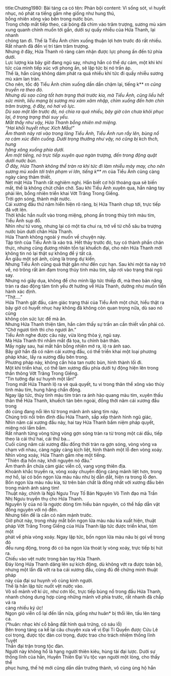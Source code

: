 title:Chương1980: Bài táng ca có tên: Phản bội
content:
Vì sống sót, vì huyết nhục, nó phát ra tiếng gầm nhẹ giống như hung thú,<br>bỗng nhiên xông vào bên trong nước bùn.<br>Trong chớp mắt tiếp theo, cái bóng đã chìm vào trăm trượng, sương mù xám<br>xung quanh chính muốn tới gần, dưới sự quấy nhiễu của Hứa Thanh, lại nhanh<br>chóng tan đi. Thế là Tiểu Ảnh chìm xuống thuận lợi hơn trước đó rất nhiều.<br>Rất nhanh đã đến vị trí tám trăm trượng.<br>Nhưng ở đây, Hứa Thanh rõ ràng cảm nhận được lực phong ấn đến từ phía<br>dưới.<br>Lực lượng kia bây giờ đang ngủ say, nhưng hắn có thể dự cảm, một khi khí<br>tức của mình tiếp xúc với phong ấn, sẽ lập tức bị nó trấn áp.<br>Thế là, hắn cũng không dám phát ra quá nhiều khí tức đi quấy nhiễu sương<br>mù xám lan tràn.<br>Cho nên, tốc độ Tiểu Ảnh chìm xuống dần dần chậm lại, tiếng k** r*n cũng<br>truyền ra theo đó.<br>Nhưng dù sao cũng tốt hơn trạng thái trước kia, mà Tiểu Ảnh, cũng liều hết<br>sức mình, liều mạng bị sương mù xám xâm nhập, chìm xuống đến hơn chín<br>trăm trượng, ở đây, nó hơi vô lực.<br>Dù sao một lần trước đó, nó chia ra quá nhiều, bây giờ còn chưa khôi phục<br>lại, ở trong trạng thái suy yếu.<br>Mắt thấy như vậy, Hứa Thanh bỗng nhiên mở miệng.<br>“Hai khối huyết nhục Xích Mẫu!”<br>Âm thanh này rơi vào trong lòng Tiểu Ảnh, Tiểu Ảnh run rẩy lên, bùng nổ<br>ra cảm xúc điên cuồng. Dưới trọng thưởng như vậy, nó cũng bị k*ch th*ch, hung<br>hăng xông xuống phía dưới.<br>Ầm một tiếng, nó trực tiếp xuyên qua ngàn trượng, đến trong động quật<br>dưới nước bùn.<br>Ở đây, Hứa Thanh không thể tràn ra khí tức đi làm nhiễu mảy may, cho nên<br>sương mù xoắn tới trên phạm vi lớn, tiếng k** r*n của Tiểu Ảnh cũng càng<br>ngày càng thảm thiết.<br>Nét mặt Hứa Thanh rất nghiêm nghị. Hắn biết cơ hội thoáng qua sẽ biến<br>mất, thế là không chút chần chờ. Sau khi Tiểu Ảnh xuyên qua, hắn nâng tay<br>phải lên, bỗng nhiên triển khai Vớt Trăng Trong Giếng.<br>Trời gợn sóng, thành mặt nước.<br>Cái xương đầu thứ năm hiển hiện rõ ràng, bị Hứa Thanh chụp tới, trực tiếp<br>đã vớt lên.<br>Thời khắc hắn nuốt vào trong miệng, phong ấn trong thủy tinh màu tím,<br>Tiểu Ảnh sụp đổ.<br>Nhìn như tử vong, nhưng lại có một tia chui ra, trở về từ chỗ sâu ba trượng<br>nước bùn dưới chân Hứa Thanh.<br>Hứa Thanh không ngoài ý muốn về chuyện này.<br>Tập tính của Tiểu Ảnh là xảo trá. Hết thảy trước đó, tuy có thành phần chân<br>thực, nhưng cũng đương nhiên tồn tại khuếch đại, cho nên Hứa Thanh mới<br>không tin nó lại thật sự không để ý tất cả.<br>Ẩn giấu một sợi ảnh, cũng là trong dự kiến.<br>Nhưng Tiểu Ảnh cũng quả thật gần như đến cực hạn. Sau khi một tia này trở<br>về, nó trông rất ảm đạm trong thủy tinh màu tím, sắp rơi vào trạng thái ngủ say.<br>Nhưng nó giãy dụa, không để cho mình lập tức thiếp đi, mà theo bản năng<br>tràn ra dao động tâm tình yếu ớt hướng về Hứa Thanh, dường như muốn tiến<br>hành xác định.<br>“Thịt….”<br>Hứa Thanh gật đầu, cảm giác trạng thái của Tiểu Ảnh một chút, hiểu thật ra<br>bây giờ có huyết nhục hay không đã không còn quan trọng nữa, dù sao nó cũng<br>không còn sức lực để mà ăn.<br>Nhưng Hứa Thanh thiện tâm, hắn cảm thấy sự trấn an cần thiết vẫn phải có.<br>“Chờ ngươi tỉnh thì cho ngươi ăn.”<br>Tiểu Ảnh nghe được câu này, vừa lòng thỏa ý, ngủ say.<br>Mà Hứa Thanh thì nhắm mắt đả tọa, tu chỉnh bản thân.<br>Mấy ngày sau, hai mắt hắn bỗng nhiên mở ra, lộ ra ánh sao.<br>Bây giờ hắn đã có năm cái xương đầu, có thể triển khai một loại phương<br>pháp khác, lấy ra xương đầu bên trong.<br>Phương pháp này, không cần hòa tan nước bùn, hình thành lối đi.<br>Một khi triển khai, có thể làm xương đầu phía dưới tự động hiện lên trong<br>thần thông Vớt Trăng Trong Giếng.<br>“Tin tưởng đại sư huynh một lần!”<br>Trong mắt Hứa Thanh lộ ra vẻ quả quyết, tu vi trong thân thể xông vào thủy<br>tinh màu tím, hung hăng chấn động.<br>Ngay lập tức, thủy tinh màu tím tràn ra ánh hào quang màu tím, xuyên thấu<br>thân thể Hứa Thanh, khuếch tán bên ngoài, đồng thời năm cái xương đầu trong<br>đó cũng đang nổi lên từ trong mảnh ánh sáng tím này.<br>Chúng trôi nổi trên đỉnh đầu Hứa Thanh, sắp xếp thành hình ngũ giác.<br>Nhìn năm cái xương đầu này, hai tay Hứa Thanh bấm niệm pháp quyết,<br>miệng nói lẩm bẩm.<br>Rất nhanh từng vòng từng vòng gợn sóng tràn ra từ trong một cái đầu, tiếp<br>theo là cái thứ hai, cái thứ ba…<br>Cuối cùng năm cái xương đầu đồng thời tràn ra gợn sóng, vòng vòng va<br>chạm với nhau, càng ngày càng kịch liệt, hình thành một lỗ đen vòng xoáy.<br>Nhìn vòng xoáy, Hứa Thanh gầm nhẹ một tiếng.<br>“Thiên địa hồn này, khởi nguyên nó đâu.”<br>Âm thanh ẩn chứa cảm giác viễn cổ, vang vọng thiên địa.<br>Khoảnh khắc truyền ra, vòng xoáy chuyển động càng mãnh liệt hơn, trong<br>mơ hồ, lại có bốn ngọn lửa màu nâu như bị dẫn dắt, hiện ra trong lỗ đen.<br>Bốn ngọn lửa màu nâu kia, từ trên bản chất là đồng nhất với xương đầu bên<br>trong mảnh ánh sáng tím!<br>Thuật này, chính là Ngũ Ngưu Truy Tố Bản Nguyên Vô Tình đạo mà Trần<br>Nhị Ngưu truyền thụ cho Hứa Thanh.<br>Nguyên lý của nó là ngược dòng tìm hiểu bản nguyên, có thể hấp dẫn vật<br>đồng nguyên với nó đến.<br>Nhưng tiền đề là cần có năm mảnh trước.<br>Giờ phút này, trong nháy mắt bốn ngọn lửa màu nâu kia xuất hiện, thuật<br>pháp Vớt Trăng Trong Giếng của Hứa Thanh lập tức được triển khai, tóm một<br>phát về phía vòng xoáy. Ngay lập tức, bốn ngọn lửa màu nâu bị gọi về trong đó<br>đều rung động, trong đó có ba ngọn lửa thoát ly vòng xoáy, trực tiếp bị hút ra.<br>Chiếu vào vệt nước trong bàn tay Hứa Thanh.<br>Đáy lòng Hứa Thanh dâng lên sự kích động, dù không vớt ra được toàn bộ,<br>nhưng một lần đã vớt ra ba cái xương đầu, cũng đủ để chứng minh thuật pháp<br>này của đại sư huynh vô cùng kinh người.<br>Thế là hắn lập tức nuốt vệt nước vào.<br>Vô số mảnh vỡ kí ức, như cơn lốc, trực tiếp bùng nổ trong đầu Hứa Thanh,<br>nhanh chóng dung hợp cùng những mảnh vỡ phía trước, rất nhanh đã chắp vá ra<br>càng nhiều ký ức!<br>Ngọn gió viễn cổ lại đến lần nữa, giống như huân* bị thổi lên, tấu lên táng<br>ca.<br>(*huân: nhạc khí cổ bằng đất hình quả trứng, có sáu lỗ)<br>Bên trong táng ca kể lại câu chuyện xưa về vị Đại Ti Quyền được Cửu Lê<br>coi trọng, được tộc đàn coi trọng, được trao cho trách nhiệm thống lĩnh Tuyệt<br>Thần đại trận trong tộc đàn.<br>Người này không hổ là hạng người thiên kiêu, hùng tài đại lược. Dưới sự<br>thống lĩnh của hắn, Huyền Thiên Đại Vu tộc vạn người một lòng, cho thấy thế<br>phục hưng, thế hệ mới cũng dần dần trưởng thành, vô cùng ủng hộ hắn